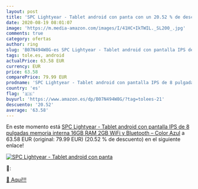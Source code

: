 ```yaml
---
layout: post
title: 'SPC Lightyear - Tablet android con panta con un 20.52 % de descuento'
date: 2020-08-19 08:01:07
image: 'https://m.media-amazon.com/images/I/41HC+IkTWIL._SL200_.jpg'
comments: true
category: ofertas
author: ring
slug: 'B07N494W8G-es SPC Lightyear - Tablet android con pantalla IPS de 8...'
tags: tole.es, android
actualPrice: 63.58 EUR
currency: EUR
price: 63.58
comparePrice: 79.99 EUR
prodname: 'SPC Lightyear - Tablet android con pantalla IPS de 8 pulgadas  memoria interna 16GB  RAM 2GB  WiFi y Bluetooth – Color Azul'
country: 'es'
flag: '🇪🇸'
buyurl: 'https://www.amazon.es/dp/B07N494W8G/?tag=tolees-21'
descuento: '20.52'
average: '63.58'
---
```


En este momento está [SPC Lightyear - Tablet android con pantalla IPS de 8 pulgadas  memoria interna 16GB  RAM 2GB  WiFi y Bluetooth – Color Azul](https://www.amazon.es/dp/B07N494W8G/?tag=tolees-21) a 63.58 EUR (original: 79.99 EUR) (20.52 %  de descuento) en el siguiente enlace!

[![SPC Lightyear - Tablet android con panta](https://m.media-amazon.com/images/I/41HC+IkTWIL._SL200_.jpg)](https://www.amazon.es/dp/B07N494W8G/?tag=tolees-21)

🔎:


[🛒 Aquí!!!](https://www.amazon.es/dp/B07N494W8G/?tag=tolees-21)
